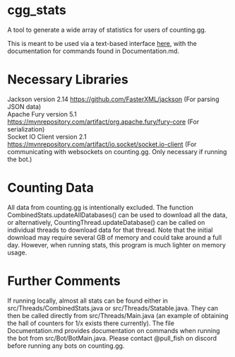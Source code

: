 # cgg_stats
A tool to generate a wide array of statistics for users of counting.gg.

This is meant to be used via a text-based interface [here](https://counting.gg/thread/test), with the documentation for commands found in Documentation.md.

# Necessary Libraries  
Jackson version 2.14 https://github.com/FasterXML/jackson (For parsing JSON data)   
Apache Fury version 5.1 https://mvnrepository.com/artifact/org.apache.fury/fury-core (For serialization)  
Socket IO Client version 2.1 https://mvnrepository.com/artifact/io.socket/socket.io-client (For communicating with websockets on counting.gg. Only necessary if running the bot.)  

# Counting Data
All data from counting.gg is intentionally excluded. The function CombinedStats.updateAllDatabases() can be used to download all the data, or alternatively, CountingThread.updateDatabase() can be called on individual threads to download data for that thread. Note that the initial download may require several GB of memory and could take around a full day. However, when running stats, this program is much lighter on memory usage.

# Further Comments
If running locally, almost all stats can be found either in src/Threads/CombinedStats.java or src/Threads/Statable.java. They can then be called directly from src/Threads/Main.java (an example of obtaining the hall of counters for 1/x exists there currently). The file Documentation.md provides documentation on commands when running the bot from src/Bot/BotMain.java. Please contact @pull_fish on discord before running any bots on counting.gg.


